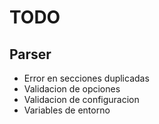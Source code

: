 # TODO

## Parser

- Error en secciones duplicadas
- Validacion de opciones
- Validacion de configuracion
- Variables de entorno

